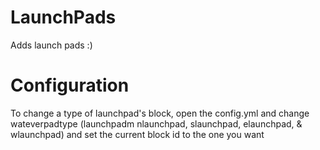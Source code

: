 # LaunchPads
Adds launch pads :)

# Configuration

To change a type of launchpad's block, open the config.yml and change wateverpadtype (launchpadm nlaunchpad, slaunchpad, elaunchpad, & wlaunchpad) and set the current block id to the one you want
